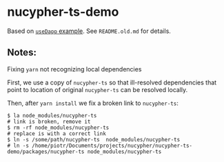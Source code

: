 # nucypher-ts-demo

Based on [`useDapp` example](https://github.com/EthWorks/useDapp/tree/master/packages/example). See `README.old.md` for details.

## Notes:

Fixing `yarn` not recognizing local dependencies


First, we use a copy of `nucypher-ts` so that ill-resolved dependencies that point to location of original `nucypher-ts` can be resolved locally.

Then, after `yarn install` we fix a broken link to `nucypher-ts`:
```$bash
$ la node_modules/nucypher-ts
# link is broken, remove it
$ rm -rf node_modules/nucypher-ts
# replace is with a correct link
$ ln -s /some/path/nucypher-ts  node_modules/nucypher-ts
# ln -s /home/piotr/Documents/projects/nucypher/nucypher-ts-demo/packages/nucypher-ts node_modules/nucypher-ts
```
